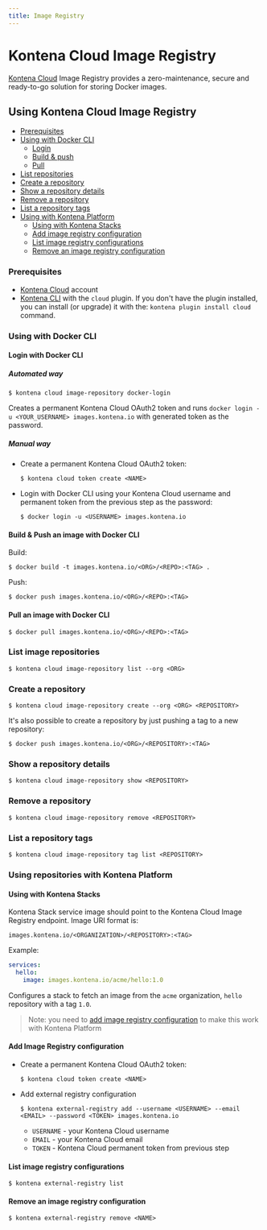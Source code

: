 ```yaml
---
title: Image Registry
---
```


# Kontena Cloud Image Registry

[Kontena Cloud](https://kontena.io/cloud) Image Registry provides a zero-maintenance, secure and ready-to-go solution for storing Docker images.

## Using Kontena Cloud Image Registry

* [Prerequisites](./image-registry.md#prerequisites)
* [Using with Docker CLI](./image-registry.md#using-with-docker-cli)
  * [Login](./image-registry.md#login-with-docker-cli)
  * [Build & push](./image-registry.md#build-push-an-image-with-docker-cli)
  * [Pull](./image-registry.md#pull-an-image-with-docker-cli)
* [List repositories](./image-registry#list-repositories)
* [Create a repository](./image-registry#create-a-repository)
* [Show a repository details](./image-registry#show-a-repository-details)
* [Remove a repository](./image-registry#remove-a-repository)
* [List a repository tags](./image-registry#create-a-repository-tags)
* [Using with Kontena Platform](./image-registry#using-repositories-with-kontena-platform)
  * [Using with Kontena Stacks](./image-registry#using-with-kontena-stacks)
  * [Add image registry configuration](./image-registry#add-image-registry-configuration)
  * [List image registry configurations](./image-registry#list-image-registry-configurations)
  * [Remove an image registry configuration](./image-registry#remove-an-image-registry-configuration)

### Prerequisites

* [Kontena Cloud](https://cloud.kontena.io) account
* [Kontena CLI](/tools/cli.md) with the `cloud` plugin. If you don't have the plugin installed, you can install (or upgrade) it with the: `kontena plugin install cloud` command.

### Using with Docker CLI

#### Login with Docker CLI

##### Automated way

```
$ kontena cloud image-repository docker-login
```

Creates a permanent Kontena Cloud OAuth2 token and runs `docker login -u <YOUR_USERNAME> images.kontena.io` with generated token as the password.

##### Manual way

* Create a permanent Kontena Cloud OAuth2 token:

  ```
  $ kontena cloud token create <NAME>
  ```

* Login with Docker CLI using your Kontena Cloud username and permanent token from the previous step as the password:

  ```
  $ docker login -u <USERNAME> images.kontena.io
  ```

#### Build & Push an image with Docker CLI

Build:

```
$ docker build -t images.kontena.io/<ORG>/<REPO>:<TAG> .
```

Push:

```
$ docker push images.kontena.io/<ORG>/<REPO>:<TAG>
```

#### Pull an image with Docker CLI

```
$ docker pull images.kontena.io/<ORG>/<REPO>:<TAG>
```

### List image repositories

```
$ kontena cloud image-repository list --org <ORG>
```

### Create a repository

```
$ kontena cloud image-repository create --org <ORG> <REPOSITORY>
```

It's also possible to create a repository by just pushing a tag to a new repository:

```
$ docker push images.kontena.io/<ORG>/<REPOSITORY>:<TAG>
```

### Show a repository details

```
$ kontena cloud image-repository show <REPOSITORY>
```

### Remove a repository

```
$ kontena cloud image-repository remove <REPOSITORY>
```

### List a repository tags

```
$ kontena cloud image-repository tag list <REPOSITORY>
```

### Using repositories with Kontena Platform

#### Using with Kontena Stacks

Kontena Stack service image should point to the Kontena Cloud Image Registry endpoint. Image URI format is:

```
images.kontena.io/<ORGANIZATION>/<REPOSITORY>:<TAG>
```

Example:

```yaml
services:
  hello:
    image: images.kontena.io/acme/hello:1.0
```

Configures a stack to fetch an image from the `acme` organization, `hello` repository with a tag `1.0`.

> Note: you need to [add image registry configuration](image-registry.md#add-image-registry-configuration) to make this work with Kontena Platform

#### Add Image Registry configuration

* Create a permanent Kontena Cloud OAuth2 token:

  ```
  $ kontena cloud token create <NAME>
  ```

* Add external registry configuration

  ```
  $ kontena external-registry add --username <USERNAME> --email <EMAIL> --password <TOKEN> images.kontena.io
  ```

  - `USERNAME` - your Kontena Cloud username
  - `EMAIL` - your Kontena Cloud email
  - `TOKEN` - Kontena Cloud permanent token from previous step

#### List image registry configurations

```
$ kontena external-registry list
```

#### Remove an image registry configuration

```
$ kontena external-registry remove <NAME>
```
